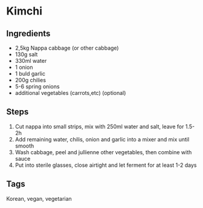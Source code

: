 # Kimchi

## Ingredients

* 2,5kg Nappa cabbage (or other cabbage)
* 130g salt
* 330ml water
* 1 onion
* 1 buld garlic
* 200g chilies
* 5-6 spring onions
* additional vegetables (carrots,etc) (optional)

## Steps

1. Cut nappa into small strips, mix with 250ml water and salt, leave for 1.5-2h
2. Add remaining water, chilis, onion and garlic into a mixer and mix until smooth
3. Wash cabbage, peel and jullienne other vegetables, then combine with sauce
4. Put into sterile glasses, close airtight and let ferment for at least 1-2 days

## Tags
Korean, vegan, vegetarian
